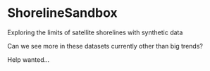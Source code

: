 # ShorelineSandbox
Exploring the limits of satellite shorelines with synthetic data

Can we see more in these datasets currently other than big trends?

Help wanted...
